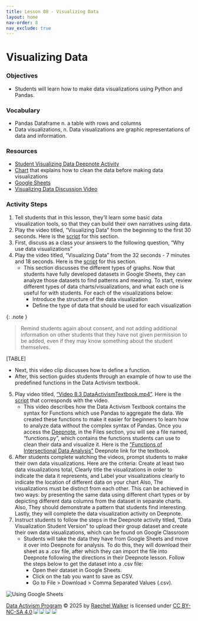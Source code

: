 ```yaml
---
title: Lesson 08 - Visualizing Data
layout: home
nav-order: 8
nav_exclude: true
---
```





# Visualizing Data

### Objectives
- Students will learn how to make data visualizations using Python and Pandas.

### Vocabulary
- Pandas Dataframe n. a  table with rows and columns
- Data visualizations, n. Data visualizations are graphic representations of data and information.

### Resources
- <a href = "https://deepnote.com/workspace/random_name-3467efb7-1083-4442-ae55-95ed4d24ef8e/project/Data-Visualization-Student-Version-a08be8ca-e7e6-49d9-bb04-7d0f819274e8/notebook/notebook-50382d3e33c246759cde11da8c38934d">Student Visualizing Data Deepnote Activity</a>  
- <a href = "https://drive.google.com/file/d/1-AFXcwR67ChVOtxl8-KyHJJwegzE5gCq/view?usp=drive_link">Chart</a> that explains how to clean the data before making data visualizations
- <a href = "https://docs.google.com/spreadsheets/">Google Sheets</a>
- <a href = "https://drive.google.com/file/d/17jSwJD6YFWEigOJ9xarEwyjRQ4glbgtr/view?usp=drive_link">Visualizing Data Discussion Video</a> 

### Activity Steps

1. Tell students that in this lesson, they’ll learn some basic data visualization tools, so that they can build their own narratives using data.
2. Play the video titled, “Visualizing Data” from the beginning to the first 30 seconds. Here is the <a href = "https://docs.google.com/document/d/1aoWdCsCyD6GL8s9sjWlMCkKy1YMqSDdiCPdX0PEid-w/edit?tab=t.0">script</a> for this section. 
3. First, discuss as a class your answers to the following question, “Why use data visualizations”
4. Play the video titled, “Visualizing Data” from the 32 seconds - 7 minutes and 18 seconds. Here is the <a href = "https://docs.google.com/document/d/1HdQ_vW7FYJ-SiV6-EtGWFLIzjTZlbsj6JY-yLZL0vo8/edit?tab=t.0">script</a> for this section. 
    - This section discusses the different types of graphs. Now that students have fully developed datasets in Google Sheets, they can analyze those datasets to find patterns and meaning. To start, review different types of data charts/visualizations, and what each one is useful for with students. For each of the visualizations below:
        - Introduce the structure of the data visualization
        - Define the type of data  that should be used for each visualization

{: .note }
>Remind students again about consent, and not adding additional information on other students that they have not given permission to be added, even if they may know something about the student themselves.

[TABLE]

- Next, this video clip discusses how to define a function.
- After, this section guides students through an example of how to use the predefined functions in the Data Activism textbook. 

5. Play video titled, <a href = "https://drive.google.com/file/d/1jtVx2xnTKZ_tD1F3sWVDPqF1an39P2dn/view?usp=drive_link">“Video 8.3 DataActivismTextbook.mp4”</a>. Here is the <a href = "https://docs.google.com/document/d/1kAmWKDKNB5UGuI8t8bSSD4L2MLE-gFDqGXPwOHm-Kzg/edit?tab=t.0">script</a> that corresponds with the video. 
    - This video describes how the Data Activism Textbook contains the syntax for Functions which use Pandas to aggregate the data. We created these functions to make it easier for beginners to learn how to analyze data without the complex syntax of Pandas. Once you access the <a href = "https://deepnote.com/workspace/data-activism-2024-72fc3bef-ee31-4913-b181-743e47f73b00/project/Functions-for-Intersectional-Data-Analysis-Duplicate-dbc194fd-e4f6-428b-95fd-5591936b097f/functions.py">Deepnote</a>, in the Files section, you will see a file named, “functions.py”, which contains the functions students can use to clean their data and visualize it.  Here is the <a href = "https://deepnote.com/workspace/data-activism-2024-72fc3bef-ee31-4913-b181-743e47f73b00/project/Functions-for-Intersectional-Data-Analysis-Duplicate-dbc194fd-e4f6-428b-95fd-5591936b097f/notebook/Data%20Activism%20Textbook-69d2c6b5d92a42829091a870c2ac88ef">"Functions of Intersectional Data Analysis"</a> Deepnote link for the textbook. 
6. After students complete watching the videos, prompt students to make their own data visualizations. Here are the criteria: Create at least two data visualizations total, Clearly title the visualizations in order to indicate the data it represents, and Label your visualizations clearly to indicate the location of different data on your chart  Also, The visualizations must be distinct from each other. This can be achieved in two ways: by presenting the same data using different chart types or by depicting different data columns from the dataset in separate charts. Also, They should demonstrate a pattern that students find interesting. Lastly, they will complete the data visualization activity on Deepnote.
7. Instruct students to follow the steps in the Deepnote activity titled, “Data Visualization Student Version” to upload their group dataset and create their  own data visualizations, which can be found on Google Classroom 
    - Students will take the data they have from Google Sheets and move it over into Deepnote for analysis. To do this, they will download their sheet as a .csv file, after which they can import the file into Deepnote following the directions in their Deepnote lesson. Follow the steps below to get the dataset into a .csv file:
        - Open their dataset in Google Sheets.
        - Click on the tab you want to save as CSV.
        - Go to File > Download > Comma Separated Values (.csv).
<img src = "images/viz-data" alt = "Using Google Sheets">







<a href="https://creativecommons.org">Data Activism Program</a> © 2025 by <a href="https://creativecommons.org">Raechel Walker</a> is licensed under <a href="https://creativecommons.org/licenses/by-nc-sa/4.0/">CC BY-NC-SA 4.0</a><img src="https://mirrors.creativecommons.org/presskit/icons/cc.svg" style="max-width: 1em;max-height:1em;margin-left: .2em;"><img src="https://mirrors.creativecommons.org/presskit/icons/by.svg" style="max-width: 1em;max-height:1em;margin-left: .2em;"><img src="https://mirrors.creativecommons.org/presskit/icons/nc.svg" style="max-width: 1em;max-height:1em;margin-left: .2em;"><img src="https://mirrors.creativecommons.org/presskit/icons/sa.svg" style="max-width: 1em;max-height:1em;margin-left: .2em;">
